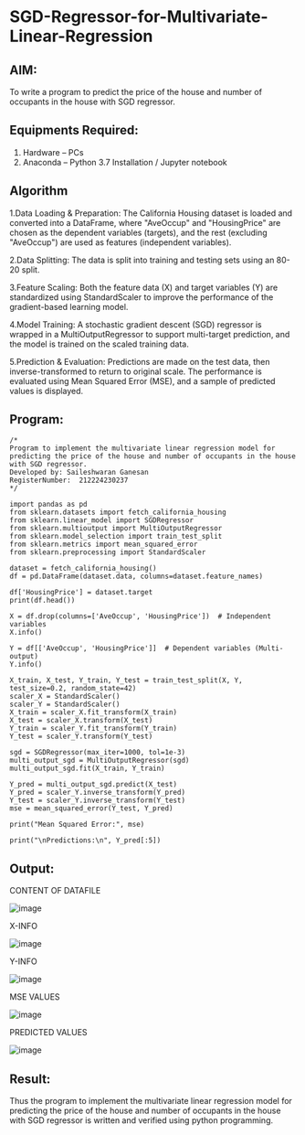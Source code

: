 # SGD-Regressor-for-Multivariate-Linear-Regression

## AIM:
To write a program to predict the price of the house and number of occupants in the house with SGD regressor.

## Equipments Required:
1. Hardware – PCs
2. Anaconda – Python 3.7 Installation / Jupyter notebook

## Algorithm
1.Data Loading & Preparation: The California Housing dataset is loaded and converted into a DataFrame, where "AveOccup" and "HousingPrice" are chosen as the dependent variables (targets), and the rest (excluding "AveOccup") are used as features (independent variables).

2.Data Splitting: The data is split into training and testing sets using an 80-20 split.

3.Feature Scaling: Both the feature data (X) and target variables (Y) are standardized using StandardScaler to improve the performance of the gradient-based learning model.

4.Model Training: A stochastic gradient descent (SGD) regressor is wrapped in a MultiOutputRegressor to support multi-target prediction, and the model is trained on the scaled training data.

5.Prediction & Evaluation: Predictions are made on the test data, then inverse-transformed to return to original scale. The performance is evaluated using Mean Squared Error (MSE), and a sample of predicted values is displayed.

## Program:
```
/*
Program to implement the multivariate linear regression model for predicting the price of the house and number of occupants in the house with SGD regressor.
Developed by: Saileshwaran Ganesan 
RegisterNumber:  212224230237
*/
```
```
import pandas as pd
from sklearn.datasets import fetch_california_housing
from sklearn.linear_model import SGDRegressor
from sklearn.multioutput import MultiOutputRegressor
from sklearn.model_selection import train_test_split
from sklearn.metrics import mean_squared_error
from sklearn.preprocessing import StandardScaler
```
```
dataset = fetch_california_housing()
df = pd.DataFrame(dataset.data, columns=dataset.feature_names)
```
```
df['HousingPrice'] = dataset.target
print(df.head())
```
```
X = df.drop(columns=['AveOccup', 'HousingPrice'])  # Independent variables
X.info()
```
```
Y = df[['AveOccup', 'HousingPrice']]  # Dependent variables (Multi-output)
Y.info()
```
```
X_train, X_test, Y_train, Y_test = train_test_split(X, Y, test_size=0.2, random_state=42)
scaler_X = StandardScaler()
scaler_Y = StandardScaler()
X_train = scaler_X.fit_transform(X_train)
X_test = scaler_X.transform(X_test)
Y_train = scaler_Y.fit_transform(Y_train)
Y_test = scaler_Y.transform(Y_test)
```
```
sgd = SGDRegressor(max_iter=1000, tol=1e-3)
multi_output_sgd = MultiOutputRegressor(sgd)
multi_output_sgd.fit(X_train, Y_train)
```
```
Y_pred = multi_output_sgd.predict(X_test)
Y_pred = scaler_Y.inverse_transform(Y_pred)
Y_test = scaler_Y.inverse_transform(Y_test)
mse = mean_squared_error(Y_test, Y_pred)
```
```
print("Mean Squared Error:", mse)
```
```
print("\nPredictions:\n", Y_pred[:5])
```

## Output:
CONTENT OF DATAFILE

![image](https://github.com/user-attachments/assets/d607dc98-28a4-4c09-960a-c4ae00c98042)

X-INFO

![image](https://github.com/user-attachments/assets/87df8a83-b316-4c3f-8b4e-6aed7d34ed51)

Y-INFO

![image](https://github.com/user-attachments/assets/2e0165e0-c9ca-4f1b-a135-b080850b7998)

MSE VALUES

![image](https://github.com/user-attachments/assets/e726939c-bb9d-41ca-bc8f-5fa3e916ef4f)

PREDICTED VALUES

![image](https://github.com/user-attachments/assets/1cb57370-d411-4ff6-b028-7259c6af508f)









## Result:
Thus the program to implement the multivariate linear regression model for predicting the price of the house and number of occupants in the house with SGD regressor is written and verified using python programming.

